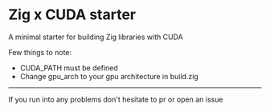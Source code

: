 # Zig x CUDA starter

A minimal starter for building Zig libraries with CUDA


Few things to note:
- CUDA_PATH must be defined
- Change gpu_arch to your gpu architecture in build.zig 

---

If you run into any problems don't hesitate to pr or open an issue
